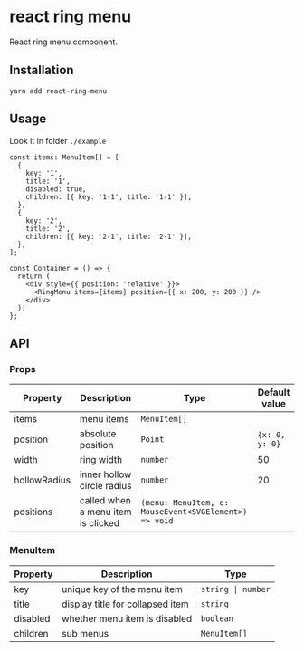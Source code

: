 # react ring menu

React ring menu component.

## Installation

```
yarn add react-ring-menu
```

## Usage

Look it in folder `./example`

```tsx
const items: MenuItem[] = [
  {
    key: '1',
    title: '1',
    disabled: true,
    children: [{ key: '1-1', title: '1-1' }],
  },
  {
    key: '2',
    title: '2',
    children: [{ key: '2-1', title: '2-1' }],
  },
];

const Container = () => {
  return (
    <div style={{ position: 'relative' }}>
      <RingMenu items={items} position={{ x: 200, y: 200 }} />
    </div>
  );
};
```

## API

### Props

| Property     | Description                        | Type                                                  | Default value  |
| ------------ | ---------------------------------- | ----------------------------------------------------- | -------------- |
| items        | menu items                         | `MenuItem[]`                                          |                |
| position     | absolute position                  | `Point`                                               | `{x: 0, y: 0}` |
| width        | ring width                         | `number`                                              | 50             |
| hollowRadius | inner hollow circle radius         | `number`                                              | 20             |
| positions    | called when a menu item is clicked | `(menu: MenuItem, e: MouseEvent<SVGElement>) => void` |                |

### MenuItem

| Property | Description                      | Type              |
| -------- | -------------------------------- | ----------------- |
| key      | unique key of the menu item      | `string \| number` |
| title    | display title for collapsed item | `string`          |
| disabled | whether menu item is disabled    | `boolean`         |
| children | sub menus                        | `MenuItem[]`      |
